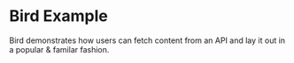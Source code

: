 # Bird Example

Bird demonstrates how users can fetch content from an API and lay it out in a popular & familar fashion.